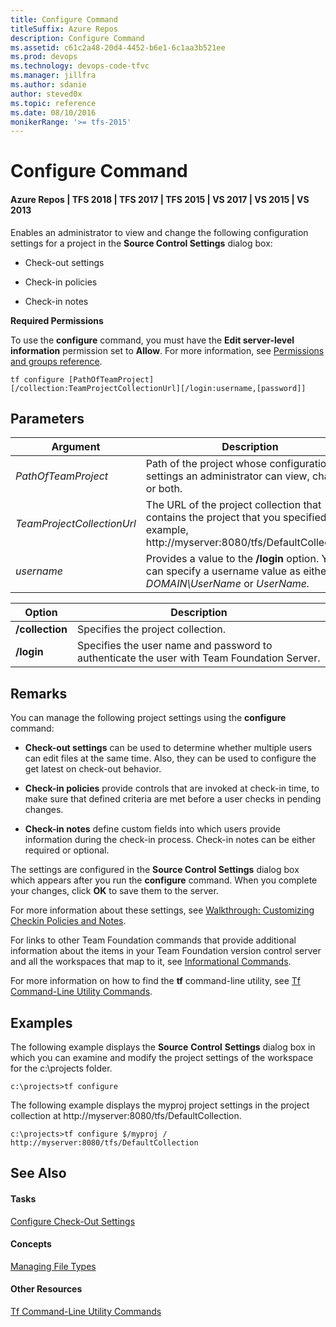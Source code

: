 ```yaml
---
title: Configure Command
titleSuffix: Azure Repos
description: Configure Command
ms.assetid: c61c2a48-20d4-4452-b6e1-6c1aa3b521ee
ms.prod: devops
ms.technology: devops-code-tfvc
ms.manager: jillfra
ms.author: sdanie
author: steved0x
ms.topic: reference
ms.date: 08/10/2016
monikerRange: '>= tfs-2015'
---
```



# Configure Command

#### Azure Repos | TFS 2018 | TFS 2017 | TFS 2015 | VS 2017 | VS 2015 | VS 2013

Enables an administrator to view and change the following configuration settings for a project in the **Source Control Settings** dialog box:

-   Check-out settings

-   Check-in policies

-   Check-in notes

**Required Permissions**

To use the **configure** command, you must have the **Edit server-level information** permission set to **Allow**. For more information, see [Permissions and groups reference](../../organizations/security/permissions.md).

    tf configure [PathOfTeamProject] [/collection:TeamProjectCollectionUrl][/login:username,[password]]

## Parameters

|**Argument**|**Description**|
|---|---|
|*PathOfTeamProject*|Path of the project whose configuration settings an administrator can view, change, or both.|
|*TeamProjectCollectionUrl*|The URL of the project collection that contains the project that you specified (for example, http://myserver:8080/tfs/DefaultCollection).|
|*username*|Provides a value to the **/login** option. You can specify a username value as either *DOMAIN\UserName* or *UserName.*|

|**Option**|**Description**|
|---|---|
|**/collection**|Specifies the project collection.|
|**/login**|Specifies the user name and password to authenticate the user with Team Foundation Server.|

## Remarks

You can manage the following project settings using the **configure** command:

-   **Check-out settings** can be used to determine whether multiple users can edit files at the same time. Also, they can be used to configure the get latest on check-out behavior.

-   **Check-in policies** provide controls that are invoked at check-in time, to make sure that defined criteria are met before a user checks in pending changes.

-   **Check-in notes** define custom fields into which users provide information during the check-in process. Check-in notes can be either required or optional.

The settings are configured in the **Source Control Settings** dialog box which appears after you run the **configure** command. When you complete your changes, click **OK** to save them to the server.

For more information about these settings, see [Walkthrough: Customizing Checkin Policies and Notes](https://msdn.microsoft.com/library/ms181281).

For links to other Team Foundation commands that provide additional information about the items in your Team Foundation version control server and all the workspaces that map to it, see [Informational Commands](https://msdn.microsoft.com/library/ms181450).

For more information on how to find the **tf** command-line utility, see [Tf Command-Line Utility Commands](https://msdn.microsoft.com/library/z51z7zy0).

## Examples

The following example displays the **Source** **Control** **Settings** dialog box in which you can examine and modify the project settings of the workspace for the c:\\projects folder.

    c:\projects>tf configure

The following example displays the myproj project settings in the project collection at http://myserver:8080/tfs/DefaultCollection.

    c:\projects>tf configure $/myproj / http://myserver:8080/tfs/DefaultCollection 

## See Also

#### Tasks

[Configure Check-Out Settings](configure-check-out-settings.md)

#### Concepts

[Managing File Types](/tfs/server/admin/manage-file-types)

#### Other Resources

[Tf Command-Line Utility Commands](https://msdn.microsoft.com/library/z51z7zy0)
